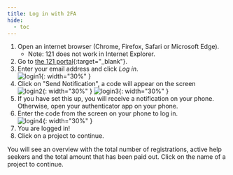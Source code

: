 ```yaml
---
title: Log in with 2FA
hide:
  - toc
---
```


1. Open an internet browser (Chrome, Firefox, Safari or Microsoft Edge).
    - Note: 121 does not work in Internet Explorer.
2. Go to [the 121 portal](https://new.portal.nlrc.121.global){:target="_blank"}.
3. Enter your email address and click *Log in*. </br>
   ![login1](../../../assets/img/nlrc/nl/2falogin1.png){: width="30%" }
4. Click on "Send Notification", a code will appear on the screen </br>
   ![login2](../../../assets/img/nlrc/nl/2falogin2.png){: width="30%" }
   ![login3](../../../assets/img/nlrc/nl/2falogin3.png){: width="30%" }
5. If you have set this up, you will receive a notification on your phone. Otherwise, open your authenticator app on your phone.
6. Enter the code from the screen on your phone to log in. </br>
   ![login4](../../../assets/img/nlrc/nl/2falogin4.png){: width="30%" }
7. You are logged in!
8. Click on a project to continue.

You will see an overview with the total number of registrations, active help seekers and the total amount that has been paid out. Click on the name of a project to continue.
